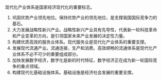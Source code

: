 现代化产业体系是国家经济现代化的重要标志。
1. 巩固优势产业领先地位。保持优势产业的领先地位，是支撑我国国际竞争力的基石。
2. 大力发展战略性新兴产业。战略性新兴产业具有先导性，代表新一轮科技革命和产业变革的方向，是引领国家未来产业发展的决定性力量。
3. 构建优质高效的服务业体系。现代服务业是现代化产业体系的重要支撑。
4. 发展现代流通产业。流通连接，生产和消费。高效顺畅的流通体系是现代化产业体系不必不可少的重要组成部分。
5. 加快发展数字经济，数字化是新的时代特征，数字经济正在成为新一轮国际竞争的重点领域。
6. 构建现代化基础设施体系。基础设施是经济社会发展的重要支撑。